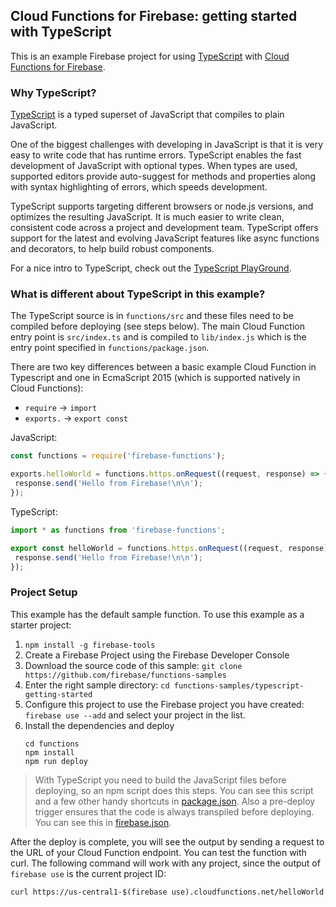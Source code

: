 ## Cloud Functions for Firebase: getting started with TypeScript

This is an example Firebase project for using
[TypeScript](https://www.typescriptlang.org/) with
[Cloud Functions for Firebase](https://firebase.google.com/products/functions).

### Why TypeScript?

[TypeScript](https://www.typescriptlang.org/) is a typed superset of JavaScript that compiles to plain JavaScript.

One of the biggest challenges with developing in JavaScript is that it is very easy to write code that has runtime errors. TypeScript enables the fast development of JavaScript with optional types. When types are used, supported editors provide auto-suggest for methods and properties along with syntax highlighting of errors, which speeds development.

TypeScript supports targeting different browsers or node.js versions, and optimizes the resulting JavaScript. It is much easier to write clean, consistent code across a project and development team.  TypeScript offers support for the latest and evolving JavaScript features like async functions and decorators, to help build robust components.

For a nice intro to TypeScript, check out the [TypeScript PlayGround](https://www.typescriptlang.org/play/index.html).

### What is different about TypeScript in this example?

The TypeScript source is in `functions/src` and these files need to be compiled before deploying (see steps below). The main Cloud Function entry point is `src/index.ts` and is compiled to `lib/index.js` which is the entry point specified in `functions/package.json`.

There are two key differences between a basic example Cloud Function in Typescript and one in EcmaScript 2015 (which is supported natively in Cloud Functions):

* `require` -> `import`
* `exports.` -> `export const`

JavaScript:
```js
const functions = require('firebase-functions');

exports.helloWorld = functions.https.onRequest((request, response) => {
 response.send('Hello from Firebase!\n\n');
});
```

TypeScript:
```js
import * as functions from 'firebase-functions';

export const helloWorld = functions.https.onRequest((request, response) => {
 response.send('Hello from Firebase!\n\n');
});
```


### Project Setup

This example has the default sample function. To use this example as a starter project:

1. `npm install -g firebase-tools`
3. Create a Firebase Project using the Firebase Developer Console
2. Download the source code of this sample: `git clone https://github.com/firebase/functions-samples`
4. Enter the right sample directory: `cd functions-samples/typescript-getting-started`
5. Configure this project to use the Firebase project you have created: `firebase use --add` and select your project in the list.
6. Install the dependencies and deploy
   ```
   cd functions
   npm install
   npm run deploy
   ```

> With TypeScript you need to build the JavaScript files before deploying, so an npm script does this steps.  You can see this script and a few other handy shortcuts in [package.json](functions/package.json). Also a pre-deploy trigger ensures that the code is always transpiled before deploying. You can see this in [firebase.json](firebase.json).

After the deploy is complete, you will see the output by sending a request to the URL of your Cloud Function endpoint. You can test the function with curl.  The following command will work with any project, since the output of `firebase use` is the current project ID:
```
curl https://us-central1-$(firebase use).cloudfunctions.net/helloWorld
```
